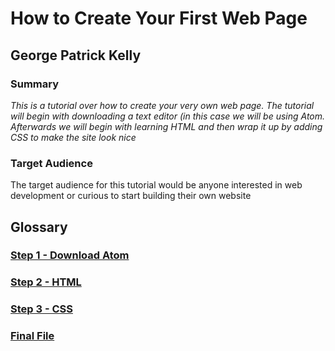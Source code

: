 # How to Create Your First Web Page

## George Patrick Kelly

### Summary
*This is a tutorial over how to create your very own web page. The tutorial will begin with downloading a text editor (in this case we will be using Atom. Afterwards we will begin with learning HTML and then wrap it up by adding CSS to make the site look nice*

### Target Audience
The target audience for this tutorial would be anyone interested in web development or curious to start building their own website

## Glossary

### [Step 1 - Download Atom](https://github.com/theonegk/Final-Project/blob/master/Step%201%20-%20Download%20Atom.md)
### [Step 2 - HTML](https://github.com/theonegk/Final-Project/blob/master/Step%202%20-%20HTML.md)
### [Step 3 - CSS](https://github.com/theonegk/Final-Project/blob/master/Step%203%20-%20CSS.md)
### [Final File](https://github.com/theonegk/Final-Project/blob/master/First-Webpage.html)
